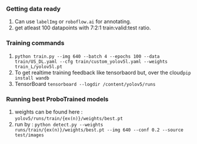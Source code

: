 ### Getting data ready
1. Can use `labelImg` or `roboflow.ai` for annotating.
2. get atleast 100 datapoints with 7:2:1 train:valid:test ratio.

### Training commands
1. `python train.py --img 640 --batch 4 --epochs 100 --data train/US_DL.yaml --cfg train/custom_yolov5l.yaml --weights train_L/yolov5l.pt`
2. To get realtime training feedback like tensorbaord but, over the cloud`pip install wandb`
3. TensorBoard `tensorboard --logdir /content/yolov5/runs`

### Running best ProboTrained models
1. weights can be found here : `yolov5/runs/train/{ex(n)}/weights/best.pt`
2. run by : `python detect.py --weights runs/train/{ex(n)}/weights/best.pt --img 640 --conf 0.2 --source test/images`